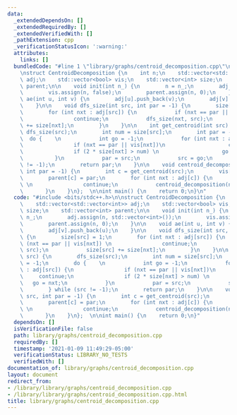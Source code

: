 ```yaml
---
data:
  _extendedDependsOn: []
  _extendedRequiredBy: []
  _extendedVerifiedWith: []
  _pathExtension: cpp
  _verificationStatusIcon: ':warning:'
  attributes:
    links: []
  bundledCode: "#line 1 \"library/graphs/centroid_decomposition.cpp\"\n#include <bits/stdc++.h>\n\
    \nstruct CentroidDecomposition {\n    int n;\n    std::vector<std::vector<int>>\
    \ adj;\n    std::vector<bool> vis;\n    std::vector<int> size;\n    std::vector<int>\
    \ parent;\n\n    void init(int n_) {\n        n = n_;\n        adj.assign(n, std::vector<int>());\n\
    \        vis.assign(n, false);\n        parent.assign(n, 0);\n    }\n\n    void\
    \ ae(int u, int v) {\n        adj[u].push_back(v);\n        adj[v].push_back(u);\n\
    \    }\n\n    void dfs_size(int src, int par = -1) {\n        size[src] = 1;\n\
    \        for (int nxt : adj[src]) {\n            if (nxt == par || vis[nxt]) \n\
    \                continue;\n            dfs_size(nxt, src);\n            size[src]\
    \ += size[nxt];\n        }\n    }\n\n    int get_centroid(int src) {\n       \
    \ dfs_size(src);\n        int num = size[src];\n        int par = -1;\n      \
    \  do {    \n            int go = -1;\n            for (int nxt : adj[src]) {\n\
    \                if (nxt == par || vis[nxt])\n                    continue;\n\
    \                if (2 * size[nxt] > num) \n                    go = nxt;\n  \
    \          }\n            par = src;\n            src = go;\n        } while (src\
    \ != -1);\n        return par;\n    }\n\n    void centroid_decomposition(int src,\
    \ int par = -1) {\n        int c = get_centroid(src);\n        vis[c] = true;\n\
    \        parent[c] = par;\n        for (int nxt : adj[c]) {\n            if (vis[nxt])\
    \ \n                continue;\n            centroid_decomposition(nxt, c);\n \
    \       }\n    }\n};  \n\nint main() {\n    return 0;\n}\n"
  code: "#include <bits/stdc++.h>\n\nstruct CentroidDecomposition {\n    int n;\n\
    \    std::vector<std::vector<int>> adj;\n    std::vector<bool> vis;\n    std::vector<int>\
    \ size;\n    std::vector<int> parent;\n\n    void init(int n_) {\n        n =\
    \ n_;\n        adj.assign(n, std::vector<int>());\n        vis.assign(n, false);\n\
    \        parent.assign(n, 0);\n    }\n\n    void ae(int u, int v) {\n        adj[u].push_back(v);\n\
    \        adj[v].push_back(u);\n    }\n\n    void dfs_size(int src, int par = -1)\
    \ {\n        size[src] = 1;\n        for (int nxt : adj[src]) {\n            if\
    \ (nxt == par || vis[nxt]) \n                continue;\n            dfs_size(nxt,\
    \ src);\n            size[src] += size[nxt];\n        }\n    }\n\n    int get_centroid(int\
    \ src) {\n        dfs_size(src);\n        int num = size[src];\n        int par\
    \ = -1;\n        do {    \n            int go = -1;\n            for (int nxt\
    \ : adj[src]) {\n                if (nxt == par || vis[nxt])\n               \
    \     continue;\n                if (2 * size[nxt] > num) \n                 \
    \   go = nxt;\n            }\n            par = src;\n            src = go;\n\
    \        } while (src != -1);\n        return par;\n    }\n\n    void centroid_decomposition(int\
    \ src, int par = -1) {\n        int c = get_centroid(src);\n        vis[c] = true;\n\
    \        parent[c] = par;\n        for (int nxt : adj[c]) {\n            if (vis[nxt])\
    \ \n                continue;\n            centroid_decomposition(nxt, c);\n \
    \       }\n    }\n};  \n\nint main() {\n    return 0;\n}"
  dependsOn: []
  isVerificationFile: false
  path: library/graphs/centroid_decomposition.cpp
  requiredBy: []
  timestamp: '2021-01-09 11:49:29-05:00'
  verificationStatus: LIBRARY_NO_TESTS
  verifiedWith: []
documentation_of: library/graphs/centroid_decomposition.cpp
layout: document
redirect_from:
- /library/library/graphs/centroid_decomposition.cpp
- /library/library/graphs/centroid_decomposition.cpp.html
title: library/graphs/centroid_decomposition.cpp
---
```

